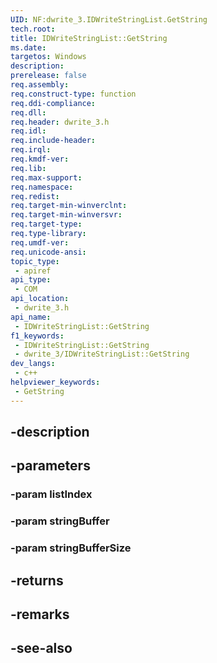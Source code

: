```yaml
---
UID: NF:dwrite_3.IDWriteStringList.GetString
tech.root: 
title: IDWriteStringList::GetString
ms.date: 
targetos: Windows
description: 
prerelease: false
req.assembly: 
req.construct-type: function
req.ddi-compliance: 
req.dll: 
req.header: dwrite_3.h
req.idl: 
req.include-header: 
req.irql: 
req.kmdf-ver: 
req.lib: 
req.max-support: 
req.namespace: 
req.redist: 
req.target-min-winverclnt: 
req.target-min-winversvr: 
req.target-type: 
req.type-library: 
req.umdf-ver: 
req.unicode-ansi: 
topic_type:
 - apiref
api_type:
 - COM
api_location:
 - dwrite_3.h
api_name:
 - IDWriteStringList::GetString
f1_keywords:
 - IDWriteStringList::GetString
 - dwrite_3/IDWriteStringList::GetString
dev_langs:
 - c++
helpviewer_keywords:
 - GetString
---
```


## -description

## -parameters

### -param listIndex

### -param stringBuffer

### -param stringBufferSize

## -returns

## -remarks

## -see-also

